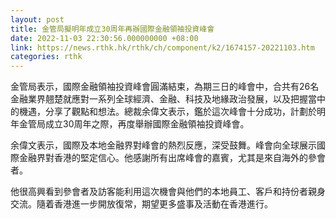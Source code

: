 ```yaml
---
layout: post
title: 金管局擬明年成立30周年再辦國際金融領袖投資峰會
date: 2022-11-03 22:30:56.000000000 +08:00
link: https://news.rthk.hk/rthk/ch/component/k2/1674157-20221103.htm
categories: rthk
---
```


金管局表示，國際金融領袖投資峰會圓滿結束，為期三日的峰會中，合共有26名金融業界翹楚就應對一系列全球經濟、金融、科技及地緣政治發展，以及把握當中的機遇，分享了觀點和想法。總裁余偉文表示，鑑於這次峰會十分成功，計劃於明年金管局成立30周年之際，再度舉辦國際金融領袖投資峰會。

余偉文表示，國際及本地金融界對峰會的熱烈反應，深受鼓舞。峰會向全球展示國際金融界對香港的堅定信心。他感謝所有出席峰會的嘉賓，尤其是來自海外的參會者。

他很高興看到參會者及訪客能利用這次機會與他們的本地員工、客戶和持份者親身交流。隨着香港進一步開放復常，期望更多盛事及活動在香港進行。
